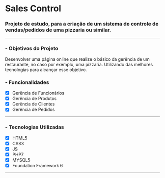 # Sales Control
### Projeto de estudo, para a criação de um sistema de controle de vendas/pedidos de uma pizzaria ou similar.

---
### - Objetivos do Projeto

Desenvolver uma página online que realize o básico da gerência de um restaurante, no caso por exemplo, uma pizzaria. Utilizando das melhores tecnologias para alcançar esse objetivo.

### - Funcionalidades

  - [x] Gerência de Funcionários
  - [x] Gerência de Produtos
  - [x] Gerência de Clientes
  - [x] Gerência de Pedidos

---
### - Tecnologias Utilizadas

- [x] HTML5
- [x] CSS3
- [x] JS
- [x] PHP7
- [x] MYSQL5
- [x] Foundation Framework 6

---
